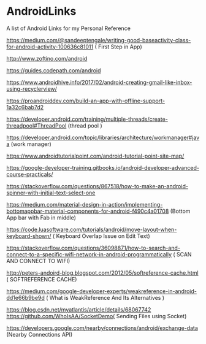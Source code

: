 # AndroidLinks
A list of Android Links for my Personal Reference

https://medium.com/@sandeeptengale/writing-good-baseactivity-class-for-android-activity-100636c81011 ( First Step in App)

http://www.zoftino.com/android

https://guides.codepath.com/android

https://www.androidhive.info/2017/02/android-creating-gmail-like-inbox-using-recyclerview/

https://proandroiddev.com/build-an-app-with-offline-support-1a32c6bab7d2

https://developer.android.com/training/multiple-threads/create-threadpool#ThreadPool  (thread pool )

https://developer.android.com/topic/libraries/architecture/workmanager#java (work manager)

https://www.androidtutorialpoint.com/android-tutorial-point-site-map/

https://google-developer-training.gitbooks.io/android-developer-advanced-course-practicals/

https://stackoverflow.com/questions/867518/how-to-make-an-android-spinner-with-initial-text-select-one 

https://medium.com/material-design-in-action/implementing-bottomappbar-material-components-for-android-f490c4a01708 (Bottom App bar with Fab in middle)

https://code.luasoftware.com/tutorials/android/move-layout-when-keyboard-shown/
( Keyboard Overlap Issue on Edit Text)

https://stackoverflow.com/questions/36098871/how-to-search-and-connect-to-a-specific-wifi-network-in-android-programmatically
( SCAN AND CONNECT TO WIFI)

http://peters-andoird-blog.blogspot.com/2012/05/softreference-cache.html 
( SOFTREFERENCE CACHE)

https://medium.com/google-developer-experts/weakreference-in-android-dd1e66b9be9d
( What is WeakReference And Its Alternatives )

https://blog.csdn.net/myatlantis/article/details/68067742
https://github.com/WhoIsAA/SocketDemo( Sending Files using Socket)

https://developers.google.com/nearby/connections/android/exchange-data (Nearby Connections API)
